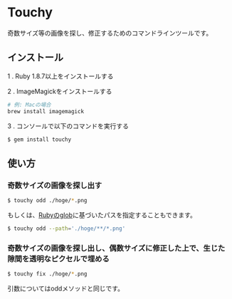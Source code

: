 # Touchy

奇数サイズ等の画像を探し、修正するためのコマンドラインツールです。

## インストール

1 . Ruby 1.8.7以上をインストールする

2 . ImageMagickをインストールする

```bash
# 例: Macの場合
brew install imagemagick
```

3 . コンソールで以下のコマンドを実行する

```bash
$ gem install touchy
```

## 使い方

### 奇数サイズの画像を探し出す

```bash
$ touchy odd ./hoge/*.png
```

もしくは、[Rubyのglob](http://docs.ruby-lang.org/ja/1.9.3/method/Dir/s/glob.html)に基づいたパスを指定することもできます。

```bash
$ touchy odd --path='./hoge/**/*.png'
```

### 奇数サイズの画像を探し出し、偶数サイズに修正した上で、生じた隙間を透明なピクセルで埋める

```bash
$ touchy fix ./hoge/*.png
```

引数についてはoddメソッドと同じです。

